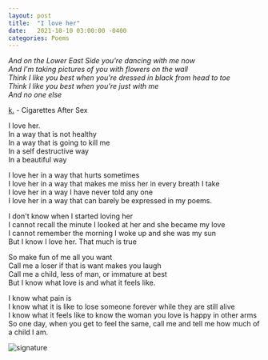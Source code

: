 ```yaml
---
layout: post
title:  "I love her"
date:   2021-10-10 03:00:00 -0400
categories: Poems
---
```


_And on the Lower East Side you're dancing with me now <br>
And I'm taking pictures of you with flowers on the wall <br>
Think I like you best when you're dressed in black from head to toe <br>
Think I like you best when you're just with me <br>
And no one else_ <br>

[k.](https://www.youtube.com/watch?v=L4sbDxR22z4) - Cigarettes After Sex <br>

I love her.  <br>
In a way that is not healthy <br>
In a way that is going to kill me <br>
In a self destructive way <br>
In a beautiful way <br>

I love her in a way that hurts sometimes <br>
I love her in a way that makes me miss her in every breath I take <br>
I love her in a way I have never told any one <br>
I love her in a way that can barely be expressed in my poems. <br>

I don't know when I started loving her <br>
I cannot recall the minute I looked at her and she became my love <br>
I cannot remember the morning I woke up and she was my sun <br>
But I know I love her. That much is true <br>

So make fun of me all you want <br>
Call me a loser if that is want makes you laugh <br>
Call me a child, less of man, or immature at best <br>
But I know what love is and what it feels like. <br>

I know what pain is <br>
I know what it is like to lose someone forever while they are still alive <br>
I know what it feels like to know the woman you love is happy in other arms <br>
So one day, when you get to feel the same, call me and tell me how much of a child I am. <br>

![signature](https://robertalberto.com/ttdlmr.png)
